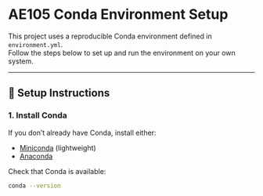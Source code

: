 # AE105 Conda Environment Setup

This project uses a reproducible Conda environment defined in `environment.yml`.  
Follow the steps below to set up and run the environment on your own system.

---

## 🚀 Setup Instructions

### 1. Install Conda
If you don’t already have Conda, install either:
- [Miniconda](https://docs.conda.io/en/latest/miniconda.html) (lightweight)
- [Anaconda](https://www.anaconda.com/download)

Check that Conda is available:
```bash
conda --version
